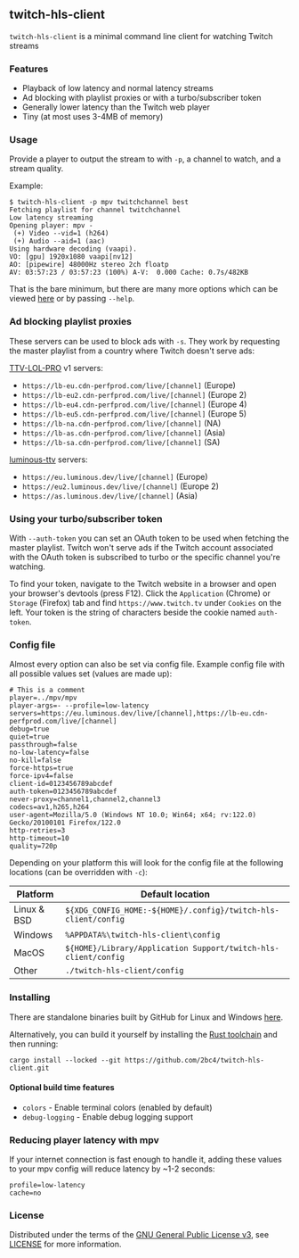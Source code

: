 ## twitch-hls-client
`twitch-hls-client` is a minimal command line client for watching Twitch streams

### Features
- Playback of low latency and normal latency streams
- Ad blocking with playlist proxies or with a turbo/subscriber token
- Generally lower latency than the Twitch web player
- Tiny (at most uses 3-4MB of memory)

### Usage
Provide a player to output the stream to with `-p`, a channel to watch, and a stream quality.

Example:
```
$ twitch-hls-client -p mpv twitchchannel best
Fetching playlist for channel twitchchannel
Low latency streaming
Opening player: mpv -
 (+) Video --vid=1 (h264)
 (+) Audio --aid=1 (aac)
Using hardware decoding (vaapi).
VO: [gpu] 1920x1080 vaapi[nv12]
AO: [pipewire] 48000Hz stereo 2ch floatp
AV: 03:57:23 / 03:57:23 (100%) A-V:  0.000 Cache: 0.7s/482KB
```

That is the bare minimum, but there are many more options which can be viewed [here](src/usage) or by passing `--help`.

### Ad blocking playlist proxies
These servers can be used to block ads with `-s`. They work by requesting the master playlist from a country where Twitch doesn't serve ads:

[TTV-LOL-PRO](https://github.com/younesaassila/ttv-lol-pro/discussions/37#discussioncomment-5426032) v1 servers:
- `https://lb-eu.cdn-perfprod.com/live/[channel]` (Europe)
- `https://lb-eu2.cdn-perfprod.com/live/[channel]` (Europe 2)
- `https://lb-eu4.cdn-perfprod.com/live/[channel]` (Europe 4)
- `https://lb-eu5.cdn-perfprod.com/live/[channel]` (Europe 5)
- `https://lb-na.cdn-perfprod.com/live/[channel]` (NA)
- `https://lb-as.cdn-perfprod.com/live/[channel]` (Asia)
- `https://lb-sa.cdn-perfprod.com/live/[channel]` (SA)

[luminous-ttv](https://github.com/AlyoshaVasilieva/luminous-ttv) servers:
- `https://eu.luminous.dev/live/[channel]` (Europe)
- `https://eu2.luminous.dev/live/[channel]` (Europe 2)
- `https://as.luminous.dev/live/[channel]` (Asia)

### Using your turbo/subscriber token
With `--auth-token` you can set an OAuth token to be used when fetching the master playlist. Twitch won't serve ads if the Twitch account associated with the OAuth token is subscribed to turbo or the specific channel you're watching.

To find your token, navigate to the Twitch website in a browser and open your browser's devtools (press F12). Click the `Application` (Chrome) or `Storage` (Firefox) tab and find `https://www.twitch.tv` under `Cookies` on the left. Your token is the string of characters beside the cookie named `auth-token`.

### Config file
Almost every option can also be set via config file. Example config file with all possible values set (values are made up):
```
# This is a comment
player=../mpv/mpv
player-args=- --profile=low-latency
servers=https://eu.luminous.dev/live/[channel],https://lb-eu.cdn-perfprod.com/live/[channel]
debug=true
quiet=true
passthrough=false
no-low-latency=false
no-kill=false
force-https=true
force-ipv4=false
client-id=0123456789abcdef
auth-token=0123456789abcdef
never-proxy=channel1,channel2,channel3
codecs=av1,h265,h264
user-agent=Mozilla/5.0 (Windows NT 10.0; Win64; x64; rv:122.0) Gecko/20100101 Firefox/122.0
http-retries=3
http-timeout=10
quality=720p
```

Depending on your platform this will look for the config file at the following locations (can be overridden with `-c`):

|Platform   |Default location                                              |
|-----------|--------------------------------------------------------------|
|Linux & BSD|`${XDG_CONFIG_HOME:-${HOME}/.config}/twitch-hls-client/config`|
|Windows    |`%APPDATA%\twitch-hls-client\config`                          |
|MacOS      |`${HOME}/Library/Application Support/twitch-hls-client/config`|
|Other      |`./twitch-hls-client/config`                                  |

### Installing
There are standalone binaries built by GitHub for Linux and Windows [here](https://github.com/2bc4/twitch-hls-client/releases/latest).

Alternatively, you can build it yourself by installing the [Rust toolchain](https://rustup.rs) and then running:
```
cargo install --locked --git https://github.com/2bc4/twitch-hls-client.git
```

#### Optional build time features
- `colors` - Enable terminal colors (enabled by default)
- `debug-logging` - Enable debug logging support

### Reducing player latency with mpv
If your internet connection is fast enough to handle it, adding these values to your mpv config will reduce latency by ~1-2 seconds:

```
profile=low-latency
cache=no
```

### License
Distributed under the terms of the [GNU General Public License v3](https://www.gnu.org/licenses/gpl-3.0.txt), see [LICENSE](LICENSE) for more information.
